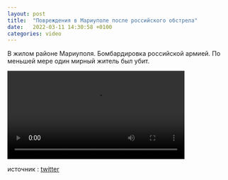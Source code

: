 ```yaml
---
layout: post
title:  "Повреждения в Мариуполе после российского обстрела"
date:   2022-03-11 14:30:58 +0100
categories: video
---
```


В жилом районе Мариуполя. Бомбардировка российской армией. По меньшей мере один мирный житель был убит.


<video controls width="400">
    <source src="{{ site.baseurl }}/assets/videos/bomb-marioupol.webm"
            type="video/webm">
    <source src="{{ site.baseurl }}/assets/videos/bomb-marioupol.mp4"
            type="video/mp4">
    Sorry, your browser doesn't support embedded videos.
</video>


источник : <a href="https://twitter.com/Cest__Carre/status/1502270788904407040">twitter</a>
